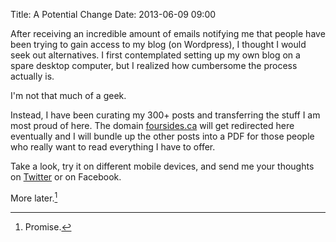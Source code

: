 Title: A Potential Change
Date: 2013-06-09 09:00

After receiving an incredible amount of emails notifying me that people have been trying to gain access to my blog (on Wordpress), I thought I would seek out alternatives. I first contemplated setting up my own blog on a spare desktop computer, but I realized how cumbersome the process actually is. 

I'm not that much of a geek.

Instead, I have been curating my 300+ posts and transferring the stuff I am most proud of here. The domain [foursides.ca](http://www.foursides.ca "Four Sides") will get redirected here eventually and I will bundle up the other posts into a PDF for those people who really want to read everything I have to offer. 

Take a look, try it on different mobile devices, and send me your thoughts on [Twitter](http://www.twitter.com/four_sides "Four_Sides") or on Facebook. 

More later.[^1]

[^1]: Promise.
